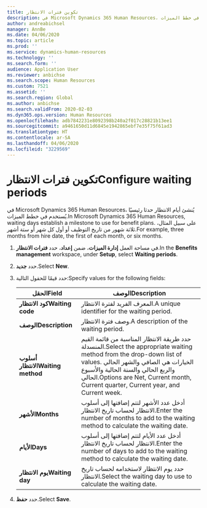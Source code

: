 ```yaml
---
title: تكوين فترات الانتظار
description: في Microsoft Dynamics 365 Human Resources، يُنشئ أيام الانتظار حدثا رئيسيًا يُستخدم في خطط الميزات.
author: andreabichsel
manager: AnnBe
ms.date: 04/06/2020
ms.topic: article
ms.prod: ''
ms.service: dynamics-human-resources
ms.technology: ''
ms.search.form: ''
audience: Application User
ms.reviewer: anbichse
ms.search.scope: Human Resources
ms.custom: 7521
ms.assetid: ''
ms.search.region: Global
ms.author: anbichse
ms.search.validFrom: 2020-02-03
ms.dyn365.ops.version: Human Resources
ms.openlocfilehash: adb7842231e8092398b240a2f017c28821b13ee1
ms.sourcegitcommit: a9461650d11d6845e1942865ebf7e35f75f61ad3
ms.translationtype: HT
ms.contentlocale: ar-SA
ms.lasthandoff: 04/06/2020
ms.locfileid: "3229569"
---
```

# <a name="configure-waiting-periods"></a><span data-ttu-id="61fe8-103">تكوين فترات الانتظار</span><span class="sxs-lookup"><span data-stu-id="61fe8-103">Configure waiting periods</span></span>

<span data-ttu-id="61fe8-104">في Microsoft Dynamics 365 Human Resources، يُنشئ أيام الانتظار حدثا رئيسيًا يُستخدم في خطط الميزات.</span><span class="sxs-lookup"><span data-stu-id="61fe8-104">In Microsoft Dynamics 365 Human Resources, waiting days establish a milestone to use for benefit plans.</span></span> <span data-ttu-id="61fe8-105">على سبيل المثال، ثلاثة شهور من تاريخ التوظيف أو أول كل شهر أو ستة أشهر.</span><span class="sxs-lookup"><span data-stu-id="61fe8-105">For example, three months from hire date, the first of each month, or six months.</span></span>   

1. <span data-ttu-id="61fe8-106">في مساحة العمل **إدارة الميزات**، ضمن **إعداد**، حدد **فترات الانتظار**.</span><span class="sxs-lookup"><span data-stu-id="61fe8-106">In the **Benefits management** workspace, under **Setup**, select **Waiting periods**.</span></span>

2. <span data-ttu-id="61fe8-107">حدد **جديد**.</span><span class="sxs-lookup"><span data-stu-id="61fe8-107">Select **New**.</span></span>

3. <span data-ttu-id="61fe8-108">حدد قيمًا للحقول التالية:</span><span class="sxs-lookup"><span data-stu-id="61fe8-108">Specify values for the following fields:</span></span>

   | <span data-ttu-id="61fe8-109">الحقل</span><span class="sxs-lookup"><span data-stu-id="61fe8-109">Field</span></span> | <span data-ttu-id="61fe8-110">‏‏الوصف</span><span class="sxs-lookup"><span data-stu-id="61fe8-110">Description</span></span> |
   | --- | --- |
   | <span data-ttu-id="61fe8-111">**كود الانتظار**</span><span class="sxs-lookup"><span data-stu-id="61fe8-111">**Waiting code**</span></span> | <span data-ttu-id="61fe8-112">المعرف الفريد لفترة الانتظار.</span><span class="sxs-lookup"><span data-stu-id="61fe8-112">A unique identifier for the waiting period.</span></span> |
   | <span data-ttu-id="61fe8-113">**‏‏الوصف**</span><span class="sxs-lookup"><span data-stu-id="61fe8-113">**Description**</span></span> | <span data-ttu-id="61fe8-114">وصف فترة الانتظار.</span><span class="sxs-lookup"><span data-stu-id="61fe8-114">A description of the waiting period.</span></span> |
   | <span data-ttu-id="61fe8-115">**أسلوب الانتظار**</span><span class="sxs-lookup"><span data-stu-id="61fe8-115">**Waiting method**</span></span> | <span data-ttu-id="61fe8-116">حدد طريقة الانتظار المناسبة من قائمة القيم المنسدلة.</span><span class="sxs-lookup"><span data-stu-id="61fe8-116">Select the appropriate waiting method from the drop-down list of values.</span></span> <span data-ttu-id="61fe8-117">الخيارات هي الصافي والشهر الحالي والربع الحالي والسنة الحالية والأسبوع الحالي.</span><span class="sxs-lookup"><span data-stu-id="61fe8-117">Options are Net, Current month, Current quarter, Current year, and Current week.</span></span> |
   | <span data-ttu-id="61fe8-118">**الأشهر**</span><span class="sxs-lookup"><span data-stu-id="61fe8-118">**Months**</span></span> | <span data-ttu-id="61fe8-119">أدخل عدد الأشهر لتتم إضافتها إلى أسلوب الانتظار لحساب تاريخ الانتظار.</span><span class="sxs-lookup"><span data-stu-id="61fe8-119">Enter the number of months to add to the waiting method to calculate the waiting date.</span></span> |
   | <span data-ttu-id="61fe8-120">**الأيام**</span><span class="sxs-lookup"><span data-stu-id="61fe8-120">**Days**</span></span> | <span data-ttu-id="61fe8-121">أدخل عدد الأيام لتتم إضافتها إلى أسلوب الانتظار لحساب تاريخ الانتظار.</span><span class="sxs-lookup"><span data-stu-id="61fe8-121">Enter the number of days to add to the waiting method to calculate the waiting date.</span></span> |
   | <span data-ttu-id="61fe8-122">**يوم الانتظار**</span><span class="sxs-lookup"><span data-stu-id="61fe8-122">**Waiting day**</span></span> | <span data-ttu-id="61fe8-123">حدد يوم الانتظار لاستخدامه لحساب تاريخ الانتظار.</span><span class="sxs-lookup"><span data-stu-id="61fe8-123">Select the waiting day to use to calculate the waiting date.</span></span> |

4. <span data-ttu-id="61fe8-124">حدد **حفظ**.</span><span class="sxs-lookup"><span data-stu-id="61fe8-124">Select **Save**.</span></span>
